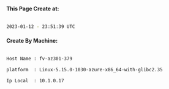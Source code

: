 
   
#### This Page Create at:

```bash

2023-01-12 - 23:51:39 UTC

```

#### Create By Machine:

```bash

Host Name : fv-az301-379

platform  : Linux-5.15.0-1030-azure-x86_64-with-glibc2.35

Ip Local  : 10.1.0.17

```

